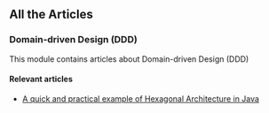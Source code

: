 ## All the Articles

### Domain-driven Design (DDD)

This module contains articles about Domain-driven Design (DDD)

#### Relevant articles

- [A quick and practical example of Hexagonal Architecture in Java](https://medium.com/@czhenjupt/a-quick-and-practical-example-of-hexagonal-architecture-in-java-19b8a35dba8f)
